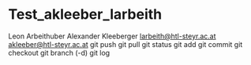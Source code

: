 # Test_akleeber_larbeith
Leon Arbeithuber
Alexander Kleeberger
larbeith@htl-steyr.ac.at
akleeber@htl-steyr.ac.at
git push
git pull
git status
git add
git commit
git checkout
git branch (-d)
git log
